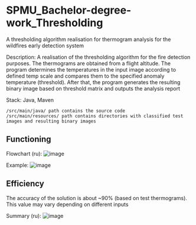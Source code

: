 # SPMU_Bachelor-degree-work_Thresholding
A thresholding algorithm realisation for thermogram analysis for the wildfires early detection system

Description:
A realisation of the thresholding algorithm for the fire detection purposes. The thermograms are obtained from a flight altitude. 
The program determines the temperatures in the input image according to defined temp scale and compares them to the specified anomaly temperature (threshold). 
After that, the program generates the resulting binary image based on threshold matrix and outputs the analysis report

Stack: Java, Maven

	/src/main/java/ path contains the source code
	/src/main/resources/ path contains directories with classified test images and resulting binary images

## Functioning
Flowchart (ru):
![image](https://github.com/Angon-pro/SPMU_Bachelor-degree-work_Thresholding/assets/85078037/ccf4f304-2d0d-4d48-9dd0-dd89714756a4)

Example:
![image](https://github.com/Angon-pro/SPMU_Bachelor-degree-work_Thresholding/assets/85078037/4b00966b-a50b-4832-acd9-45a4aad15e17)

## Efficiency
The accuracy of the solution is about ~90% (based on test thermograms). This value may vary depending on different inputs

Summary (ru):
![image](https://github.com/Angon-pro/SPMU_Bachelor-degree-work_Thresholding/assets/85078037/7f9bf9af-a49b-47d1-a582-a04b4e032410)

